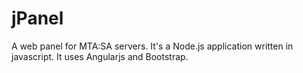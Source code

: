 # jPanel
A web panel for MTA:SA servers. It's a Node.js application written in javascript. It uses Angularjs and Bootstrap.